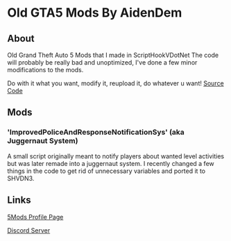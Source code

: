 # Old GTA5 Mods By AidenDem
## About
Old Grand Theft Auto 5 Mods that I made in ScriptHookVDotNet
The code will probably be really bad and unoptimized, I've done a few minor modifications to the mods.

Do with it what you want, modify it, reupload it, do whatever u want!
[Source Code](tree/main/ImprovedPoliceAndResponseNotificationSys)
## Mods
### 'ImprovedPoliceAndResponseNotificationSys' (aka Juggernaut System)
A small script originally meant to notify players about wanted level activities but was later remade into a juggernaut system.
I recently changed a few things in the code to get rid of unnecessary variables and ported it to SHVDN3.
## Links
[5Mods Profile Page](https://www.gta5-mods.com/users/AidenDem)

[Discord Server](https://discord.gg/qHDSFYq5aA)
